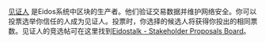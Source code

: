 [见证人](introduction/witness) 是Eidos系统中区块的生产者。他们验证交易数据并维护网络安全。你可以投票选举你信任的人成为见证人。投票时，你选择的候选人将获得你投出的相同票数。见证人的竞选帖可在这里找到[Eidostalk - Stakeholder Proposals Board](https://bitsharestalk.org/index.php/board,75.0.html)。
